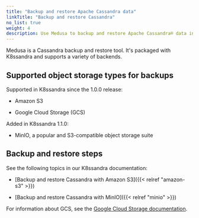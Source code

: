```yaml
---
title: "Backup and restore Apache Cassandra data"
linkTitle: "Backup and restore Cassandra"
no_list: true
weight: 4
description: Use Medusa to backup and restore Apache Cassandra® data in Kubernetes.
---
```


Medusa is a Cassandra backup and restore tool. It's packaged with K8ssandra and supports a variety of backends. 

## Supported object storage types for backups

Supported in K8ssandra since the 1.0.0 release:

* Amazon S3  

* Google Cloud Storage (GCS)

Added in K8ssandra 1.1.0:

* MinIO, a popular and S3-compatible object storage suite

## Backup and restore steps

See the following topics in our K8ssandra documentation:

* [Backup and restore Cassandra with Amazon S3]({{< relref "amazon-s3" >}})

* [Backup and restore Cassandra with MinIO]({{< relref "minio" >}})

For information about GCS, see the [Google Cloud Storage documentation](https://cloud.google.com/storage).
